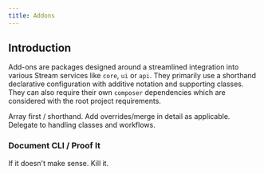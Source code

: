 ```yaml
---
title: Addons
---
```


## Introduction

Add-ons are packages designed around a streamlined integration into various Stream services like `core`, `ui` or `api`. They primarily use a shorthand declarative configuration with additive notation and supporting classes. They can also require their own `composer` dependencies which are considered with the root project requirements.

Array first / shorthand.
Add overrides/merge in detail as applicable.
Delegate to handling classes and workflows. 

### Document CLI / Proof It

If it doesn't make sense. Kill it.
